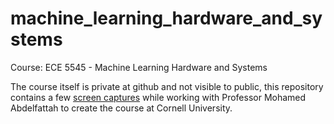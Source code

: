 # machine_learning_hardware_and_systems
Course: ECE 5545 - Machine Learning Hardware and Systems

The course itself is private at github and not visible to public, this repository contains a few [screen captures](course.pdf) while working with Professor Mohamed Abdelfattah to create the course at Cornell University.
